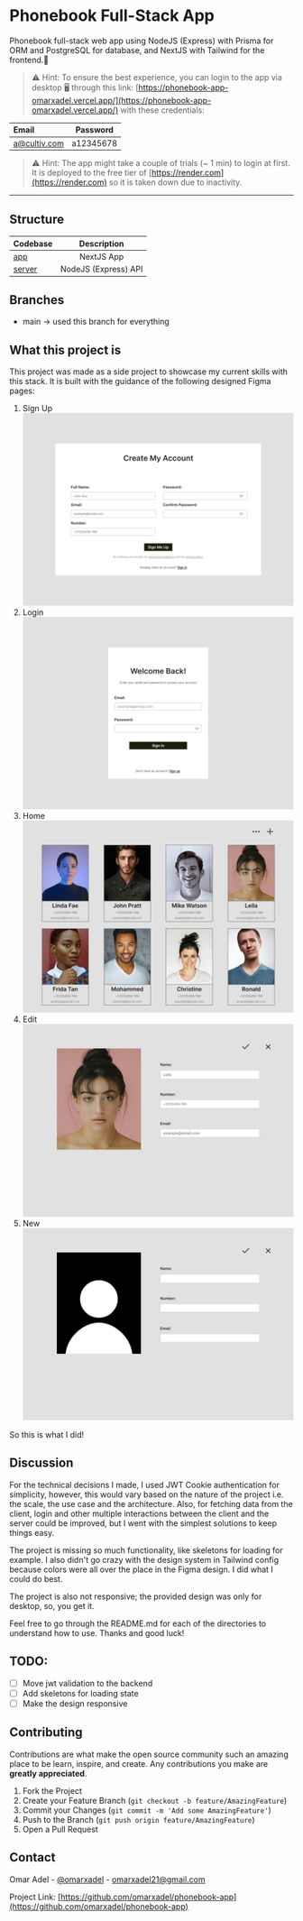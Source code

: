# Phonebook Full-Stack App

Phonebook full-stack web app using NodeJS (Express) with Prisma for ORM and PostgreSQL for database, and NextJS with Tailwind for the frontend.🚀

> ⚠ Hint: To ensure the best experience, you can login to the app via desktop 🖥 through this link: [https://phonebook-app-omarxadel.vercel.app/](https://phonebook-app-omarxadel.vercel.app/) with these credentials:

| Email        | Password  |
| :----------- | :-------: |
| a@cultiv.com | a12345678 |

> ⚠ Hint: The app might take a couple of trials (~ 1 min) to login at first. It is deployed to the free tier of [https://render.com](https://render.com) so it is taken down due to inactivity. 

---

## Structure

| Codebase         |     Description      |
| :--------------- | :------------------: |
| [app](app)       |      NextJS App      |
| [server](server) | NodeJS (Express) API |

## Branches

- main -> used this branch for everything

## What this project is

This project was made as a side project to showcase my current skills with this stack. It is built with the guidance of the following designed Figma pages:

1. Sign Up
   ![screen 1](/docs/images/Desktop%20-%206.png)
1. Login
   ![screen 2](/docs/images/Desktop%20-%202.png)
1. Home
   ![screen 3](/docs/images/Desktop%20-%203.png)
1. Edit
   ![screen 4](/docs/images/Desktop%20-%204.png)
1. New
   ![screen 5](/docs/images/Desktop%20-%205.png)

So this is what I did!

## Discussion

For the technical decisions I made, I used JWT Cookie authentication for simplicity, however, this would vary based on the nature of the project i.e. the scale, the use case and the architecture. Also, for fetching data from the client, login and other multiple interactions between the client and the server could be improved, but I went with the simplest solutions to keep things easy.

The project is missing so much functionality, like skeletons for loading for example. I also didn't go crazy with the design system in Tailwind config because colors were all over the place in the Figma design. I did what I could do best.

The project is also not responsive; the provided design was only for desktop, so, you get it.

Feel free to go through the README.md for each of the directories to understand how to use. Thanks and good luck!

## TODO:

- [ ] Move jwt validation to the backend
- [ ] Add skeletons for loading state
- [ ] Make the design responsive

## Contributing

Contributions are what make the open source community such an amazing place to be learn, inspire, and create. Any contributions you make are **greatly appreciated**.

1. Fork the Project
2. Create your Feature Branch (`git checkout -b feature/AmazingFeature`)
3. Commit your Changes (`git commit -m 'Add some AmazingFeature'`)
4. Push to the Branch (`git push origin feature/AmazingFeature`)
5. Open a Pull Request

## Contact

Omar Adel - [@omarxadel](https://twitter.com/omarxadel) - omarxadel21@gmail.com

Project Link: [https://github.com/omarxadel/phonebook-app](https://github.com/omarxadel/phonebook-app)
